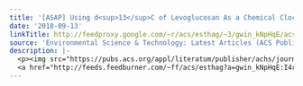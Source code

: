 ```yaml
---
title: '[ASAP] Using d<sup>13</sup>C of Levoglucosan As a Chemical Clock'
date: '2018-09-13'
linkTitle: http://feedproxy.google.com/~r/acs/esthag/~3/gwin_kNpHqE/acs.est.8b03054
source: 'Environmental Science & Technology: Latest Articles (ACS Publications)'
description: |-
  <p><img src="https://pubs.acs.org/appl/literatum/publisher/achs/journals/content/esthag/0/esthag.ahead-of-print/acs.est.8b03054/20180913/images/medium/es-2018-030543_0005.gif" alt="TOC Graphic"/></p><div><cite>Environmental Science & Technology</cite></div><div>DOI: 10.1021/acs.est.8b03054</div><div class="feedflare">
  <a href="http://feeds.feedburner.com/~ff/acs/esthag?a=gwin_kNpHqE:I4r-wNEMinc:yIl2AUoC8zA"><img src="http://feeds.feedburner.com/~ff/acs/esthag?d=yIl2AUoC8zA" border="0"></img></a>
---
```


